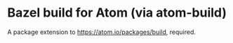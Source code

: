 # Bazel build for Atom (via atom-build)

A package extension to https://atom.io/packages/build, required.
